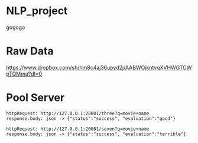 # NLP_project

gogogo

# Raw Data

https://www.dropbox.com/sh/hm8c4aj36upyd2j/AABWOjkntvqXVHWGTCWpTQMma?dl=0

# Pool Server
```
httpRequest: http://127.0.0.1:20001/three?q=movie+name
response.body: json -> {"status":"success", "evaluation":"good"}

httpRequest: http://127.0.0.1:20001/seven?q=movie+name
response.body: json -> {"status":"success", "evaluation":"terrible"}
```



